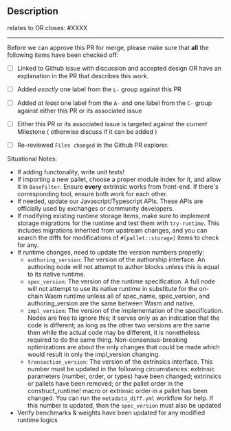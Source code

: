 ## Description

relates to OR closes: #XXXX

---

Before we can approve this PR for merge, please make sure that **all** the following items have been checked off:
- [ ] Linked to Github issue with discussion and accepted design OR have an explanation in the PR that describes this work.
- [ ] Added *exactly* one label from the `L-` group against this PR
- [ ] Added *at least* one label from the `A-` and one label from the `C-` group against either this PR or its associated issue
- [ ] Either this PR or its associated issue is targeted against the *current* Milestone ( otherwise discuss if it can be added )
- [ ] Re-reviewed `Files changed` in the Github PR explorer.


Situational Notes:
- If adding functonality, write unit tests!
- If importing a new pallet, choose a proper module index for it, and allow it in `BaseFilter`. Ensure **every** extrinsic works from front-end. If there's corresponding tool, ensure both work for each other.
- If needed, update our Javascript/Typescript APIs. These APIs are officially used by exchanges or community developers.
- If modifying existing runtime storage items, make sure to implement storage migrations for the runtime and test them with `try-runtime`. This includes migrations inherited from upstream changes, and you can search the diffs for modifications of `#[pallet::storage]` items to check for any.
- If runtime changes, need to update the version numbers properly:
   * `authoring_version`: The version of the authorship interface. An authoring node will not attempt to author blocks unless this is equal to its native runtime.
   * `spec_version`: The version of the runtime specification. A full node will not attempt to use its native runtime in substitute for the on-chain Wasm runtime unless all of spec_name, spec_version, and authoring_version are the same between Wasm and native.
   * `impl_version`: The version of the implementation of the specification. Nodes are free to ignore this; it serves only as an indication that the code is different; as long as the other two versions are the same then while the actual code may be different, it is nonetheless required to do the same thing. Non-consensus-breaking optimizations are about the only changes that could be made which would result in only the impl_version changing.
   * `transaction_version`: The version of the extrinsics interface. This number must be updated in the following circumstances: extrinsic parameters (number, order, or types) have been changed; extrinsics or pallets have been removed; or the pallet order in the construct_runtime! macro or extrinsic order in a pallet has been changed. You can run the `metadata_diff.yml` workflow for help. If this number is updated, then the `spec_version` must also be updated
- Verify benchmarks & weights have been updated for any modified runtime logics
